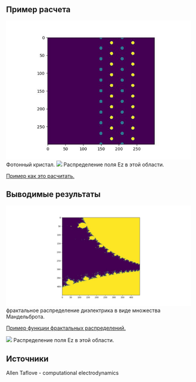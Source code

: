 ## Пример расчета  ##

<img src='photonic_crystal.jpeg' width=600, heigth=600>
Фотонный кристал.

<img src='refractive_on_photonic_crystal.gif' width=500, heigth=500>
Распределение поля Ez в этой области.

[Пример как это расчитать.](https://github.com/VladimirNikiforovv/Finite-element-method/blob/main/FEM_2D_Schrodinger_Equation.ipynb)

## Выводимые результаты  ##

<img src='eps_mandelbrot.jpeg' width=600, heigth=600>
фрактальное распределение диэлектрика в виде множества Мандельброта.

[Пример функции фрактальных распределений.](https://github.com/VladimirNikiforovv/fractal-programming/blob/main/Mandelbrot%20set.py)

<img src='refractive_on_mandelbrot.gif' width=500, heigth=500>
Распределение поля Ez в этой области.

## Источники  ##

Allen Taflove  - computational electrodynamics
